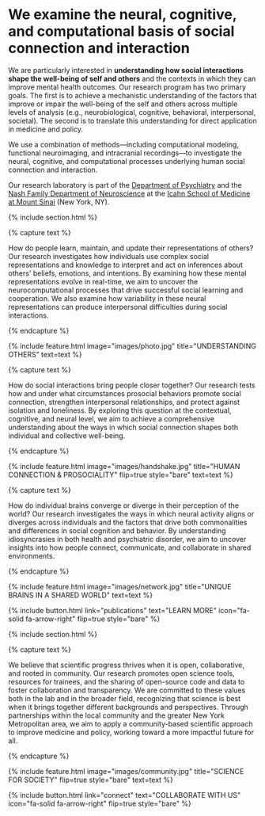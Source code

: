 ---
---

# We examine the neural, cognitive, and computational basis of social connection and interaction

We are particularly interested in <strong>understanding how social interactions shape the well-being of self and others</strong> and the contexts in which they can improve mental health outcomes. Our research program has two primary goals. The first is to achieve a mechanistic understanding of the factors that improve or impair the well-being of the self and others across multiple levels of analysis (e.g., neurobiological, cognitive, behavioral, interpersonal, societal). The second is to translate this understanding for direct application in medicine and policy.

We use a combination of methods—including computational modeling, functional neuroimaging, and intracranial recordings—to investigate the neural, cognitive, and computational processes underlying human social connection and interaction.

Our research laboratory is part of the <a href="https://icahn.mssm.edu/about/departments-offices/psychiatry">Department of Psychiatry</a> and the <a href="https://icahn.mssm.edu/about/departments-offices/neuroscience">Nash Family Department of Neuroscience</a> at the <a href="https://icahn.mssm.edu/about/departments-offices/psychiatry">Icahn School of Medicine at Mount Sinai</a> (New York, NY).

{% include section.html %}

{% capture text %}

How do people learn, maintain, and update their representations of others? Our research investigates how individuals use complex social representations and knowledge to interpret and act on inferences about others' beliefs, emotions, and intentions. By examining how these mental representations evolve in real-time, we aim to uncover the neurocomputational processes that drive successful social learning and cooperation. We also examine how variability in these neural representations can produce interpersonal difficulties during social interactions.

{% endcapture %}

{%
  include feature.html
  image="images/photo.jpg"
  title="UNDERSTANDING OTHERS"
  text=text
%}

{% capture text %}

How do social interactions bring people closer together? Our research tests how and under what circumstances prosocial behaviors promote social connection, strengthen interpersonal relationships, and protect against isolation and loneliness. By exploring this question at the contextual, cognitive, and neural level, we aim to achieve a comprehensive understanding about the ways in which social connection shapes both individual and collective well-being.

{% endcapture %}

{%
  include feature.html
  image="images/handshake.jpg"
  title="HUMAN CONNECTION & PROSOCIALITY"
  flip=true
  style="bare"
  text=text
%}

{% capture text %}

How do individual brains converge or diverge in their perception of the world? Our research investigates the ways in which neural activity aligns or diverges across individuals and the factors that drive both commonalities and differences in social cognition and behavior. By understanding idiosyncrasies in both health and psychiatric disorder, we aim to uncover insights into how people connect, communicate, and collaborate in shared environments.

{% endcapture %}

{%
  include feature.html
  image="images/network.jpg"
  title="UNIQUE BRAINS IN A SHARED WORLD"
  text=text
%}

{%
  include button.html
  link="publications"
  text="LEARN MORE"
  icon="fa-solid fa-arrow-right"
  flip=true
  style="bare"
%}

{% include section.html %}

{% capture text %}

We believe that scientific progress thrives when it is open, collaborative, and rooted in community. Our research promotes open science tools, resources for trainees, and the sharing of open-source code and data to foster collaboration and transparency. We are committed to these values both in the lab and in the broader field, recognizing that science is best when it brings together different backgrounds and perspectives. Through partnerships within the local community and the greater New York Metropolitan area, we aim to apply a community-based scientific approach to improve medicine and policy, working toward a more impactful future for all.

{% endcapture %}

{%
  include feature.html
  image="images/community.jpg"
  title="SCIENCE FOR SOCIETY"
  flip=true
  style="bare"
  text=text
%}

{%
  include button.html
  link="connect"
  text="COLLABORATE WITH US"
  icon="fa-solid fa-arrow-right"
  flip=true
  style="bare"
%}
